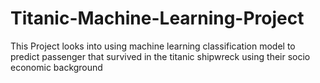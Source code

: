 # Titanic-Machine-Learning-Project
This Project looks into using machine learning classification model to predict passenger that survived in the titanic shipwreck using their socio economic background
